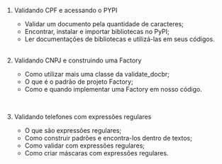 1. Validando CPF e acessando o PYPI

   <ul>
   <li>Validar um documento pela quantidade de caracteres;</li>
   <li>Encontrar, instalar e importar bibliotecas no PyPI;</li>
   <li>Ler documentações de bibliotecas e utilizá-las em seus códigos.</li>
   </ul>
   <br>
   
2. Validando CNPJ e construindo uma Factory

   <ul> 
   <li>Como utilizar mais uma classe da validate_docbr;</li>
   <li>O que é o padrão de projeto Factory;</li>
   <li>Como e quando implementar uma Factory em nosso código.</li>
   </ul>
<br>

3. Validando telefones com expressões regulares

   <ul> 
   <li>O que são expressões regulares;</li>
   <li>Como construir padrões e encontra-los dentro de textos;</li>
   <li>Como validar com expressões regulares;</li>
   <li>Como criar máscaras com expressões regulares.</li>
   </ul>
<br>